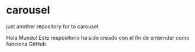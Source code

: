 # carousel
just another repository for to carousel

Hola Mundo!
Este respositorio ha sido creado con el fin de enternder como funciona GitHub
